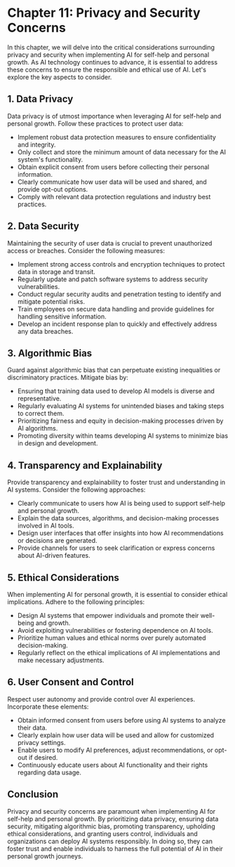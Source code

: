 Chapter 11: Privacy and Security Concerns
=========================================

In this chapter, we will delve into the critical considerations surrounding privacy and security when implementing AI for self-help and personal growth. As AI technology continues to advance, it is essential to address these concerns to ensure the responsible and ethical use of AI. Let's explore the key aspects to consider.

**1. Data Privacy**
-------------------

Data privacy is of utmost importance when leveraging AI for self-help and personal growth. Follow these practices to protect user data:

* Implement robust data protection measures to ensure confidentiality and integrity.
* Only collect and store the minimum amount of data necessary for the AI system's functionality.
* Obtain explicit consent from users before collecting their personal information.
* Clearly communicate how user data will be used and shared, and provide opt-out options.
* Comply with relevant data protection regulations and industry best practices.

**2. Data Security**
--------------------

Maintaining the security of user data is crucial to prevent unauthorized access or breaches. Consider the following measures:

* Implement strong access controls and encryption techniques to protect data in storage and transit.
* Regularly update and patch software systems to address security vulnerabilities.
* Conduct regular security audits and penetration testing to identify and mitigate potential risks.
* Train employees on secure data handling and provide guidelines for handling sensitive information.
* Develop an incident response plan to quickly and effectively address any data breaches.

**3. Algorithmic Bias**
-----------------------

Guard against algorithmic bias that can perpetuate existing inequalities or discriminatory practices. Mitigate bias by:

* Ensuring that training data used to develop AI models is diverse and representative.
* Regularly evaluating AI systems for unintended biases and taking steps to correct them.
* Prioritizing fairness and equity in decision-making processes driven by AI algorithms.
* Promoting diversity within teams developing AI systems to minimize bias in design and development.

**4. Transparency and Explainability**
--------------------------------------

Provide transparency and explainability to foster trust and understanding in AI systems. Consider the following approaches:

* Clearly communicate to users how AI is being used to support self-help and personal growth.
* Explain the data sources, algorithms, and decision-making processes involved in AI tools.
* Design user interfaces that offer insights into how AI recommendations or decisions are generated.
* Provide channels for users to seek clarification or express concerns about AI-driven features.

**5. Ethical Considerations**
-----------------------------

When implementing AI for personal growth, it is essential to consider ethical implications. Adhere to the following principles:

* Design AI systems that empower individuals and promote their well-being and growth.
* Avoid exploiting vulnerabilities or fostering dependence on AI tools.
* Prioritize human values and ethical norms over purely automated decision-making.
* Regularly reflect on the ethical implications of AI implementations and make necessary adjustments.

**6. User Consent and Control**
-------------------------------

Respect user autonomy and provide control over AI experiences. Incorporate these elements:

* Obtain informed consent from users before using AI systems to analyze their data.
* Clearly explain how user data will be used and allow for customized privacy settings.
* Enable users to modify AI preferences, adjust recommendations, or opt-out if desired.
* Continuously educate users about AI functionality and their rights regarding data usage.

**Conclusion**
--------------

Privacy and security concerns are paramount when implementing AI for self-help and personal growth. By prioritizing data privacy, ensuring data security, mitigating algorithmic bias, promoting transparency, upholding ethical considerations, and granting users control, individuals and organizations can deploy AI systems responsibly. In doing so, they can foster trust and enable individuals to harness the full potential of AI in their personal growth journeys.
